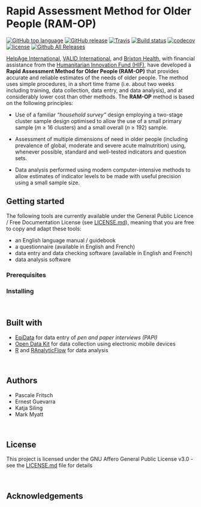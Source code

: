 # Rapid Assessment Method for Older People (RAM-OP)

[![GitHub top language](https://img.shields.io/github/languages/top/validmeasures/ramOP.svg)]()
[![GitHub release](https://img.shields.io/github/release/validmeasures/ramOP.svg)](https://github.com/validmeasures/ramOP/blob/master/NEWS.md)
[![Travis](https://img.shields.io/travis/validmeasures/ramOP.svg?branch=master)](https://travis-ci.org/validmeasures/ramOP)
[![Build status](https://ci.appveyor.com/api/projects/status/ey7aaj3jrkie2r7d?svg=true)](https://ci.appveyor.com/project/ernestguevarra/ramop)
[![codecov](https://codecov.io/gh/validmeasures/ramOP/branch/master/graph/badge.svg)](https://codecov.io/gh/validmeasures/ramOP)
[![license](https://img.shields.io/github/license/validmeasures/ramOP.svg)](https://github.com/validmeasures/ramOP/blob/master/LICENSE.md)
[![Github All Releases](https://img.shields.io/github/downloads/validmeasures/ramOP/latest/total.svg)](https://github.com/validmeasures/ramOP/archive/master.zip)

[HelpAge International](http://www.helpage.org), [VALID International](http://www.validinternational.org), and [Brixton Health](http://www.brixtonhealth.com), with financial assistance from the [Humanitarian Innovation Fund (HIF)](http://www.elrha.org/hif/home/), have developed a **Rapid Assessment Method for Older People (RAM-OP)** that provides accurate and reliable estimates of the needs of older people. The method uses simple procedures, in a short time frame (i.e. about two weeks including training, data collection, data entry, and data analysis), and at considerably lower cost than other methods. The **RAM-OP** method is based on the following principles:

* Use of a familiar *“household survey”* design employing a two-stage cluster sample design optimised to allow the use of a small primary sample (*m* ≥ 16 clusters) and a small overall (*n* ≥ 192) sample.

* Assessment of multiple dimensions of need in older people (including prevalence of global, moderate and severe acute malnutrition) using, whenever possible, standard and well-tested indicators and question sets.

* Data analysis performed using modern computer-intensive methods to allow estimates of indicator levels to be made with useful precision using a small sample size.

## Getting started

The following tools are currently available under the General Public Licence / Free Documentation License (see [LICENSE.md](https://github.com/ernestguevarra/ram-op/blob/master/LICENSE.md)), meaning that you are free to copy and adapt these tools:

* an English language manual / guidebook
* a questionnaire (available in English and French)
* data entry and data checking software (available in English and French)
* data analysis software

### Prerequisites

### Installing

&nbsp;
## Built with

* [EpiData](http://www.epidata.dk) for data entry of *pen and paper interviews (PAPI)*
* [Open Data Kit](https://opendatakit.org) for data collection using electronic mobile devices
* [R](https://www.r-project.org) and [RAnalyticFlow](http://r.analyticflow.com) for data analysis 

&nbsp;
## Authors

* Pascale Fritsch
* Ernest Guevarra
* Katja Siling
* Mark Myatt

&nbsp;
## License

This project is licensed under the GNU Affero General Public License v3.0 - see the [LICENSE.md](https://github.com/ernestguevarra/ram-op/blob/master/LICENSE.md) file for details

&nbsp;
## Acknowledgements

